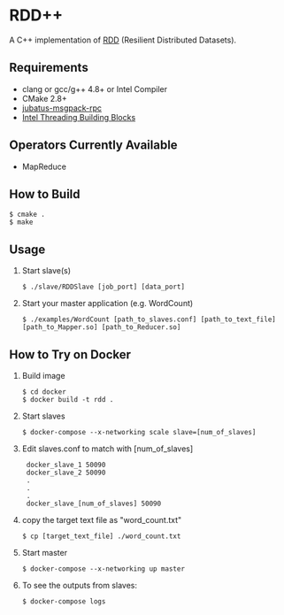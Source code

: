 # RDD++

A C++ implementation of [RDD](https://www.usenix.org/system/files/conference/nsdi12/nsdi12-final138.pdf) (Resilient Distributed Datasets).

## Requirements ##

* clang or gcc/g++ 4.8+ or Intel Compiler
* CMake 2.8+
* [jubatus-msgpack-rpc](https://github.com/jubatus/jubatus-msgpack-rpc/tree/master/cpp)
* [Intel Threading Building Blocks](https://www.threadingbuildingblocks.org/)

## Operators Currently Available ##

* MapReduce

## How to Build ##
    
```
$ cmake .
$ make
```

## Usage ##

1. Start slave(s)

    ```
    $ ./slave/RDDSlave [job_port] [data_port]
    ```
    
2.  Start your master application (e.g. WordCount)

    ```
    $ ./examples/WordCount [path_to_slaves.conf] [path_to_text_file] [path_to_Mapper.so] [path_to_Reducer.so]
    ```

## How to Try on Docker ##

1. Build image

    ```
    $ cd docker
    $ docker build -t rdd .
    ```

2. Start slaves

    ```
    $ docker-compose --x-networking scale slave=[num_of_slaves]
    ```

3. Edit slaves.conf to match with [num_of_slaves]

        docker_slave_1 50090
        docker_slave_2 50090
        .
        .
        .
        docker_slave_[num_of_slaves] 50090
    
4. copy the target text file as "word_count.txt"

    ```
    $ cp [target_text_file] ./word_count.txt
    ```

4. Start master

    ```
    $ docker-compose --x-networking up master
    ```

6. To see the outputs from slaves:

    ```
    $ docker-compose logs
    ```